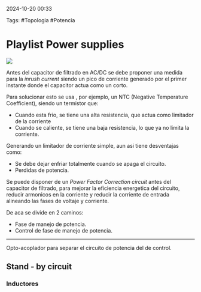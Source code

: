 2024-10-20 00:33

Tags: #Topologia #Potencia 

# Playlist Power supplies

![](https://youtube.com/playlist?list=PLUTV_UMnJSciYeKoJLuQ6jxYsMEeWET3f&si=DVA62JLb710QZ_0s)

Antes del capacitor de filtrado en AC/DC se debe proponer una medida para la _inrush current_ siendo un pico de corriente generado por el primer instante donde el capacitor actua como un corto.

Para solucionar esto se usa , por ejemplo, un NTC (Negative Temperature Coefficient), siendo un termistor que:

* Cuando esta frio, se tiene una alta resistencia, que actua como limitador de la corriente 
* Cuando se caliente, se tiene una baja resistencia, lo que ya no limita la corriente.

Generando un limitador de corriente simple, aun asi tiene desventajas como:
 
 * Se debe dejar enfriar totalmente cuando se apaga el circuito.
 * Perdidas de potencia.

 Se puede disponer de un _Power Factor Correction circuit_ antes del capacitor de filtrado, para mejorar la eficiencia energetica del circuito, reducir armonicos en la corriente y reducir la corriente de entrada alineando las fases de voltaje y corriente.

De aca se divide en 2 caminos: 
* Fase de manejo de potencia.
* Control de fase de manejo de potencia.

---

Opto-acoplador para separar el circuito de potencia del de control. 
## Stand - by circuit

### Inductores 

